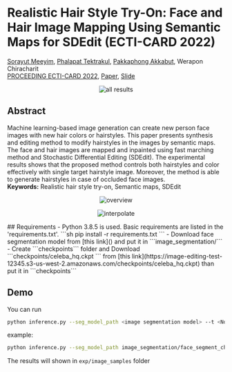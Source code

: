 # Realistic Hair Style Try-On: Face and Hair Image Mapping Using Semantic Maps for SDEdit (ECTI-CARD 2022)
[Sorayut Meeyim](https://github.com/sorayutmild), [Phalapat Tektrakul](https://github.com/phalapat), [Pakkaphong Akkabut](https://github.com/sanviiz), Werapon Chiracharit \
[PROCEEDING ECTI-CARD 2022](https://ecticard2022.ecticard.org/program/PROCEEDING%20ECTI%20CARD2022.pdf), [Paper](https://github.com/sanviiz/hairstyle-try-on/blob/dev-mild/misc/Realistic-Hairstyle-try-on-paper.pdf), [Slide](https://github.com/sanviiz/hairstyle-try-on/blob/dev-mild/misc/Realistic-Hairstyle-try-on-presentation.pdf)

<p align="center">
  <img src="https://github.com/sanviiz/hairstyle-try-on/blob/dev-mild/misc/all_results.png?raw=true" alt="all results"/>
</p>

## Abstract
Machine learning-based image generation can create new person face images with new hair colors or hairstyles. This paper presents synthesis and editing method to modify hairstyles in the images by semantic maps. The face and hair images are mapped and inpainted using fast marching method and Stochastic Differential Editing (SDEdit). The experimental results shows that the proposed method controls both hairstyles and color effectively with single target hairstyle image. Moreover, the method is able to generate hairstyles in case of occluded face images.\
**Keywords:** Realistic hair style try-on, Semantic maps, SDEdit

<p align="center">
  <img src="https://github.com/sanviiz/hairstyle-try-on/blob/dev-mild/misc/overview.jpg?raw=true" alt="overview"/>
</p>

<p align="center">
  <img src="https://github.com/sanviiz/hairstyle-try-on/blob/dev-mild/misc/interpolate.jpg?raw=true" alt="interpolate"/>
</p>
## Requirements
- Python 3.8.5 is used. Basic requirements are listed in the 'requirements.txt'.
```sh
pip install -r requirements.txt
```
- Download face segmentation model from [this link]() and put it in ```image_segmentation/```
- Create ```checkpoints``` folder and Download  ```checkpoints/celeba_hq.ckpt ``` from [this link](https://image-editing-test-12345.s3-us-west-2.amazonaws.com/checkpoints/celeba_hq.ckpt) than put it in ```checkpoints```

## Demo
You can run
```sh
python inference.py --seg_model_path <image segmentation model> --t <Noise level> --target_image_path <target image path> --source_image_path <source image path>
```
example:
```sh
python inference.py --seg_model_path image_segmentation/face_segment_checkpoints_256.pth.tar --t 500 --target_image_path images/92.jpg --source_image_path images/82.jpg
```
The results will shown in ```exp/image_samples``` folder

